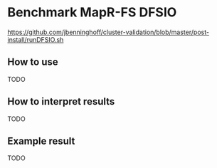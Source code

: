 # Benchmark MapR-FS DFSIO

https://github.com/jbenninghoff/cluster-validation/blob/master/post-install/runDFSIO.sh

## How to use

TODO

## How to interpret results

TODO

## Example result

TODO

